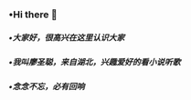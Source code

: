### •Hi there 👋
#####    •大家好，很高兴在这里认识大家
#####    •我叫廖圣聪，来自湖北，兴趣爱好的看小说听歌
#####    •念念不忘，必有回响
<!--
**LSCLS/LSCLS** is a ✨ _special_ ✨ repository because its `README.md` (this file) appears on your GitHub profile.

Here are some ideas to get you started:

- 🔭 I’m currently working on ...
- 🌱 I’m currently learning ...
- 👯 I’m looking to collaborate on ...
- 🤔 I’m looking for help with ...
- 💬 Ask me about ...
- 📫 How to reach me: ...
- 😄 Pronouns: ...
- ⚡ Fun fact: ...
-->
